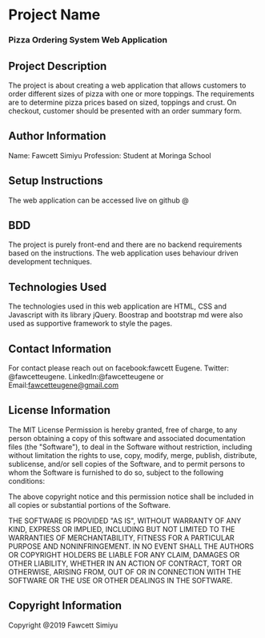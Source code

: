 # Project Name
### Pizza Ordering System Web Application
## Project Description
The project is about creating a web application that allows customers to order different sizes of pizza with one or more toppings. The requirements are to determine pizza prices based on sized, toppings and crust. On checkout, customer should be presented with an order summary form. 
## Author Information
Name: Fawcett Simiyu
Profession: Student at Moringa School
## Setup Instructions
The web application can be accessed live on github @ 
## BDD
The project is purely front-end and there are no backend requirements based on the instructions.
The web application uses behaviour driven development techniques.
## Technologies Used
The technologies used in this web application are HTML, CSS and Javascript with its library jQuery. Boostrap and bootstrap md were also used as supportive framework to style the pages.
## Contact Information
For contact please reach out on facebook:fawcett Eugene. Twitter: @fawcetteugene. LinkedIn:@fawcetteugene or Email:fawcetteugene@gmail.com
## License Information
The MIT License
Permission is hereby granted, free of charge, to any person obtaining a copy
of this software and associated documentation files (the "Software"), to deal
in the Software without restriction, including without limitation the rights
to use, copy, modify, merge, publish, distribute, sublicense, and/or sell
copies of the Software, and to permit persons to whom the Software is
furnished to do so, subject to the following conditions:

The above copyright notice and this permission notice shall be included in
all copies or substantial portions of the Software.

THE SOFTWARE IS PROVIDED "AS IS", WITHOUT WARRANTY OF ANY KIND, EXPRESS OR
IMPLIED, INCLUDING BUT NOT LIMITED TO THE WARRANTIES OF MERCHANTABILITY,
FITNESS FOR A PARTICULAR PURPOSE AND NONINFRINGEMENT. IN NO EVENT SHALL THE
AUTHORS OR COPYRIGHT HOLDERS BE LIABLE FOR ANY CLAIM, DAMAGES OR OTHER
LIABILITY, WHETHER IN AN ACTION OF CONTRACT, TORT OR OTHERWISE, ARISING FROM,
OUT OF OR IN CONNECTION WITH THE SOFTWARE OR THE USE OR OTHER DEALINGS IN
THE SOFTWARE.

## Copyright Information
Copyright @2019 Fawcett Simiyu
